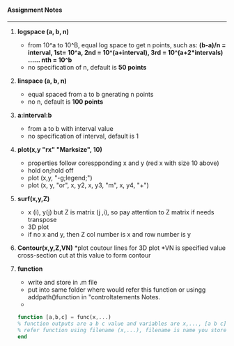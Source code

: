 #### Assignment Notes
-------------------------------

1. __logspace (a, b, n)__
    * from 10^a to 10^B, equal log space to get n points, such as: __(b-a)/n = interval, 1st= 10^a, 
    2nd = 10^(a+interval), 3rd = 10^(a+2*intervals) ...... nth = 10^b__                            
    * no specification of n, default is __50 points__
&nbsp;

2. __linspace (a, b, n)__
    * equal spaced from a to b gnerating n points
    * no n, default is __100 points__
&nbsp;

3. __a:interval:b__
    * from a to b with interval value
    * no specification of interval, default is 1
&nbsp;

4. __plot(x,y "rx" "Marksize", 10)__
    * properties follow corespponding x and y (red x with size 10 above)
    * hold on;hold off
    * plot (x,y, "-g;legend;")
    * plot (x, y, "or", x, y2, x, y3, "m", x, y4, "+")
&nbsp;

5. __surf(x,y,Z)__
    * x (i), y(j) but Z is matrix (j ,i), so pay attention to Z matrix if needs transpose
    * 3D plot
    * if no x and y, then Z col number is x and row number is y
&nbsp;

6. __Contour(x,y,Z,VN)__
    *plot coutour lines for 3D plot
    *VN is specified value cross-section cut at this value to form contour
    
7. __function__
    * write and store in .m file 
    * put into same folder where would refer this function or usingg addpath()function in "controltatements Notes.
    * 
    ```Octave
    function [a,b,c] = func(x,...) 
    % function outputs are a b c value and variables are x,..., [a b c] could be a string return this string value
    % refer function using filename (x,...), filename is name you store this function file.m
    end
    ```
&nbsp;
